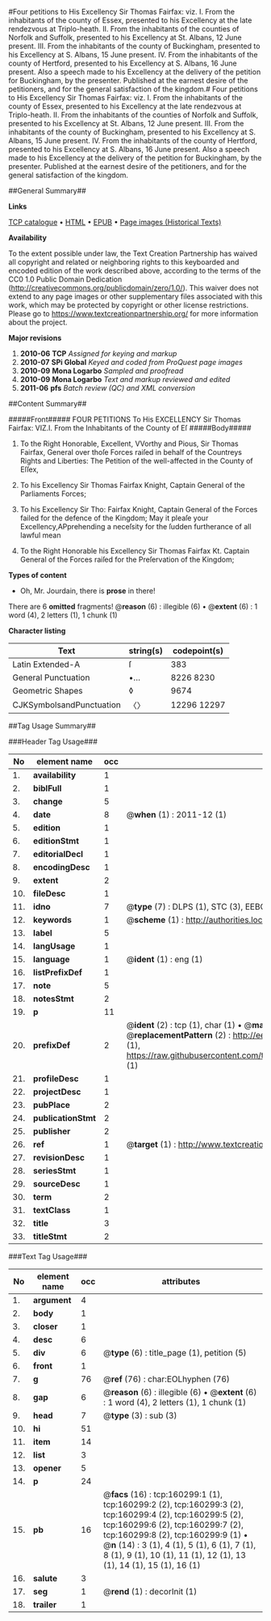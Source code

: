 #Four petitions to His Excellency Sir Thomas Fairfax: viz. I. From the inhabitants of the county of Essex, presented to his Excellency at the late rendezvous at Triplo-heath. II. From the inhabitants of the counties of Norfolk and Suffolk, presented to his Excellency at St. Albans, 12 June present. III. From the inhabitants of the county of Buckingham, presented to his Excellency at S. Albans, 15 June present. IV. From the inhabitants of the county of Hertford, presented to his Excellency at S. Albans, 16 June present. Also a speech made to his Excellency at the delivery of the petition for Buckingham, by the presenter. Published at the earnest desire of the petitioners, and for the general satisfaction of the kingdom.#
Four petitions to His Excellency Sir Thomas Fairfax: viz. I. From the inhabitants of the county of Essex, presented to his Excellency at the late rendezvous at Triplo-heath. II. From the inhabitants of the counties of Norfolk and Suffolk, presented to his Excellency at St. Albans, 12 June present. III. From the inhabitants of the county of Buckingham, presented to his Excellency at S. Albans, 15 June present. IV. From the inhabitants of the county of Hertford, presented to his Excellency at S. Albans, 16 June present. Also a speech made to his Excellency at the delivery of the petition for Buckingham, by the presenter. Published at the earnest desire of the petitioners, and for the general satisfaction of the kingdom.

##General Summary##

**Links**

[TCP catalogue](http://www.ota.ox.ac.uk/tcp/)  • 
[HTML](http://tei.it.ox.ac.uk/tcp/Texts-HTML/free/A84/A84747.html)  • 
[EPUB](http://tei.it.ox.ac.uk/tcp/Texts-EPUB/free/A84/A84747.epub) • 
[Page images (Historical Texts)](https://historicaltexts.jisc.ac.uk/eebo-99862090e)

**Availability**

To the extent possible under law, the Text Creation Partnership has waived all copyright and related or neighboring rights to this keyboarded and encoded edition of the work described above, according to the terms of the CC0 1.0 Public Domain Dedication (http://creativecommons.org/publicdomain/zero/1.0/). This waiver does not extend to any page images or other supplementary files associated with this work, which may be protected by copyright or other license restrictions. Please go to https://www.textcreationpartnership.org/ for more information about the project.

**Major revisions**

1. __2010-06__ __TCP__ *Assigned for keying and markup*
1. __2010-07__ __SPi Global__ *Keyed and coded from ProQuest page images*
1. __2010-09__ __Mona Logarbo__ *Sampled and proofread*
1. __2010-09__ __Mona Logarbo__ *Text and markup reviewed and edited*
1. __2011-06__ __pfs__ *Batch review (QC) and XML conversion*

##Content Summary##

#####Front#####
FOUR PETITIONS To His EXCELLENCY Sir Thomas Fairfax: VIZ.I. From the Inhabitants of the County of Eſ
#####Body#####

1. To the Right Honorable, Excellent, VVorthy and Pious, Sir Thomas Fairfax, General over thoſe Forces raiſed in behalf of the Countreys Rights and Liberties: The Petition of the well-affected in the County of Eſſex,

1. To his Excellency Sir Thomas Fairfax Knight, Captain General of the Parliaments Forces;

1. To his Excellency Sir Tho: Fairfax Knight, Captain General of the Forces failed for the defence of the Kingdom;
May it pleaſe your Excellency,APprehending a neceſsity for the ſudden furtherance of all lawful mean
1. To the Right Honorable his Excellency Sir Thomas Fairfax Kt. Captain General of the Forces raiſed for the Preſervation of the Kingdom;

**Types of content**

  * Oh, Mr. Jourdain, there is **prose** in there!

There are 6 **omitted** fragments! 
 @__reason__ (6) : illegible (6)  •  @__extent__ (6) : 1 word (4), 2 letters (1), 1 chunk (1)

**Character listing**


|Text|string(s)|codepoint(s)|
|---|---|---|
|Latin Extended-A|ſ|383|
|General Punctuation|•…|8226 8230|
|Geometric Shapes|◊|9674|
|CJKSymbolsandPunctuation|〈〉|12296 12297|

##Tag Usage Summary##

###Header Tag Usage###

|No|element name|occ|attributes|
|---|---|---|---|
|1.|__availability__|1||
|2.|__biblFull__|1||
|3.|__change__|5||
|4.|__date__|8| @__when__ (1) : 2011-12 (1)|
|5.|__edition__|1||
|6.|__editionStmt__|1||
|7.|__editorialDecl__|1||
|8.|__encodingDesc__|1||
|9.|__extent__|2||
|10.|__fileDesc__|1||
|11.|__idno__|7| @__type__ (7) : DLPS (1), STC (3), EEBO-CITATION (1), PROQUEST (1), VID (1)|
|12.|__keywords__|1| @__scheme__ (1) : http://authorities.loc.gov/ (1)|
|13.|__label__|5||
|14.|__langUsage__|1||
|15.|__language__|1| @__ident__ (1) : eng (1)|
|16.|__listPrefixDef__|1||
|17.|__note__|5||
|18.|__notesStmt__|2||
|19.|__p__|11||
|20.|__prefixDef__|2| @__ident__ (2) : tcp (1), char (1)  •  @__matchPattern__ (2) : ([0-9\-]+):([0-9IVX]+) (1), (.+) (1)  •  @__replacementPattern__ (2) : http://eebo.chadwyck.com/downloadtiff?vid=$1&page=$2 (1), https://raw.githubusercontent.com/textcreationpartnership/Texts/master/tcpchars.xml#$1 (1)|
|21.|__profileDesc__|1||
|22.|__projectDesc__|1||
|23.|__pubPlace__|2||
|24.|__publicationStmt__|2||
|25.|__publisher__|2||
|26.|__ref__|1| @__target__ (1) : http://www.textcreationpartnership.org/docs/. (1)|
|27.|__revisionDesc__|1||
|28.|__seriesStmt__|1||
|29.|__sourceDesc__|1||
|30.|__term__|2||
|31.|__textClass__|1||
|32.|__title__|3||
|33.|__titleStmt__|2||


###Text Tag Usage###

|No|element name|occ|attributes|
|---|---|---|---|
|1.|__argument__|4||
|2.|__body__|1||
|3.|__closer__|1||
|4.|__desc__|6||
|5.|__div__|6| @__type__ (6) : title_page (1), petition (5)|
|6.|__front__|1||
|7.|__g__|76| @__ref__ (76) : char:EOLhyphen (76)|
|8.|__gap__|6| @__reason__ (6) : illegible (6)  •  @__extent__ (6) : 1 word (4), 2 letters (1), 1 chunk (1)|
|9.|__head__|7| @__type__ (3) : sub (3)|
|10.|__hi__|51||
|11.|__item__|14||
|12.|__list__|3||
|13.|__opener__|5||
|14.|__p__|24||
|15.|__pb__|16| @__facs__ (16) : tcp:160299:1 (1), tcp:160299:2 (2), tcp:160299:3 (2), tcp:160299:4 (2), tcp:160299:5 (2), tcp:160299:6 (2), tcp:160299:7 (2), tcp:160299:8 (2), tcp:160299:9 (1)  •  @__n__ (14) : 3 (1), 4 (1), 5 (1), 6 (1), 7 (1), 8 (1), 9 (1), 10 (1), 11 (1), 12 (1), 13 (1), 14 (1), 15 (1), 16 (1)|
|16.|__salute__|3||
|17.|__seg__|1| @__rend__ (1) : decorInit (1)|
|18.|__trailer__|1||
